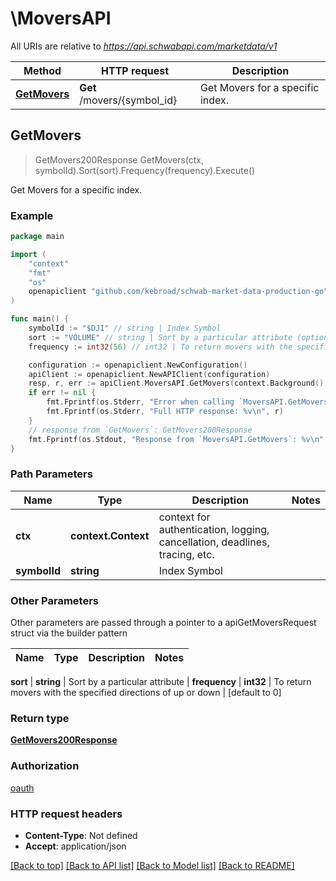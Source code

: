 # \MoversAPI

All URIs are relative to *https://api.schwabapi.com/marketdata/v1*

Method | HTTP request | Description
------------- | ------------- | -------------
[**GetMovers**](MoversAPI.md#GetMovers) | **Get** /movers/{symbol_id} | Get Movers for a specific index.



## GetMovers

> GetMovers200Response GetMovers(ctx, symbolId).Sort(sort).Frequency(frequency).Execute()

Get Movers for a specific index.



### Example

```go
package main

import (
	"context"
	"fmt"
	"os"
	openapiclient "github.com/kebroad/schwab-market-data-production-go"
)

func main() {
	symbolId := "$DJI" // string | Index Symbol
	sort := "VOLUME" // string | Sort by a particular attribute (optional)
	frequency := int32(56) // int32 | To return movers with the specified directions of up or down (optional) (default to 0)

	configuration := openapiclient.NewConfiguration()
	apiClient := openapiclient.NewAPIClient(configuration)
	resp, r, err := apiClient.MoversAPI.GetMovers(context.Background(), symbolId).Sort(sort).Frequency(frequency).Execute()
	if err != nil {
		fmt.Fprintf(os.Stderr, "Error when calling `MoversAPI.GetMovers``: %v\n", err)
		fmt.Fprintf(os.Stderr, "Full HTTP response: %v\n", r)
	}
	// response from `GetMovers`: GetMovers200Response
	fmt.Fprintf(os.Stdout, "Response from `MoversAPI.GetMovers`: %v\n", resp)
}
```

### Path Parameters


Name | Type | Description  | Notes
------------- | ------------- | ------------- | -------------
**ctx** | **context.Context** | context for authentication, logging, cancellation, deadlines, tracing, etc.
**symbolId** | **string** | Index Symbol | 

### Other Parameters

Other parameters are passed through a pointer to a apiGetMoversRequest struct via the builder pattern


Name | Type | Description  | Notes
------------- | ------------- | ------------- | -------------

 **sort** | **string** | Sort by a particular attribute | 
 **frequency** | **int32** | To return movers with the specified directions of up or down | [default to 0]

### Return type

[**GetMovers200Response**](GetMovers200Response.md)

### Authorization

[oauth](../README.md#oauth)

### HTTP request headers

- **Content-Type**: Not defined
- **Accept**: application/json

[[Back to top]](#) [[Back to API list]](../README.md#documentation-for-api-endpoints)
[[Back to Model list]](../README.md#documentation-for-models)
[[Back to README]](../README.md)

